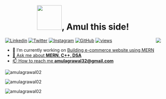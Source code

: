 <h1  align="center"> <img src="https://www.animatedimages.org/data/media/523/animated-hello-image-0031.gif" width="80">, Amul this side!</h1>
<img align='right' src="https://thumbs.gfycat.com/EvilNextDevilfish-size_restricted.gif">

[![Linkedin](https://img.shields.io/badge/-LinkedIn-blue?style=flat-square&logo=Linkedin&logoColor=white&link=https://www.linkedin.com/in/amul-agrawal-2180ab1a1/)](https://www.linkedin.com/in/amul-agrawal-2180ab1a1/) [![Twitter](https://img.shields.io/badge/-Twitter-%231DA1F2.svg?style=flat-square&logo=twitter&logoColor=white&link=https://www.twitter.com/in/gantavyamalviya/)](https://www.twitter.com/Amul0207/) [![Instagram](https://img.shields.io/badge/-Instagram-red?style=flat-square&logo=Instagram&logoColor=white&link=https://www.instagram.com/agrawal_amul/)](https://www.instagram.com/agrawal_amul/) [![GitHub](https://img.shields.io/badge/-Github-%23100000.svg?&style=flat-square&logo=github&logoColor=white&link=https://www.github.com/amulagrawal02/)](https://www.github.com/amulagrawal02/) [![views](https://komarev.com/ghpvc/?username=amulagrawal02&label=Profile%20views&color=0e75b6&style=flat)](https://github.com/amulagrawal02)

</p>

- 🔭 I’m currently working on <a href="https://github.com/amulagrawal02/Shopping-App"> Building e-commerce website using MERN
- 💬 Ask me about **MERN, C++, DSA**
- 📫 How to reach me **amulagrawal32@gmail.com**

<p><img align="center" src="https://github-readme-stats.vercel.app/api/top-langs?username=amulagrawal02&show_icons=true&locale=en&layout=compact" alt="amulagrawal02" /></p>

<p><img align="center" src="https://github-readme-stats.vercel.app/api?username=amulagrawal02&show_icons=true&locale=en" alt="amulagrawal02" /></p>  
  
<p><img align="center" src="https://github-readme-streak-stats.herokuapp.com/?user=amulagrawal02&" alt="amulagrawal02" /></p>
